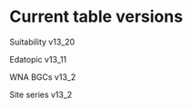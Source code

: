 # Current table versions 
Suitability v13_20 

Edatopic v13_11 

WNA BGCs v13_2 

Site series v13_2
